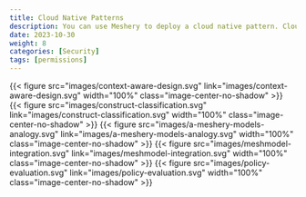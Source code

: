 ```yaml
---
title: Cloud Native Patterns
description: You can use Meshery to deploy a cloud native pattern. Cloud native patterns are detailed as a YAML file.
date: 2023-10-30
weight: 8
categories: [Security]
tags: [permissions]
---
```


{{< figure src="images/context-aware-design.svg" link="images/context-aware-design.svg"  width="100%"  class="image-center-no-shadow" >}}
{{< figure src="images/construct-classification.svg" link="images/construct-classification.svg" width="100%" class="image-center-no-shadow" >}}
{{< figure src="images/a-meshery-models-analogy.svg" link="images/a-meshery-models-analogy.svg"  width="100%"  class="image-center-no-shadow" >}}
{{< figure src="images/meshmodel-integration.svg" link="images/meshmodel-integration.svg"  width="100%"  class="image-center-no-shadow" >}}
{{< figure src="images/policy-evaluation.svg" link="images/policy-evaluation.svg"  width="100%"  class="image-center-no-shadow" >}}